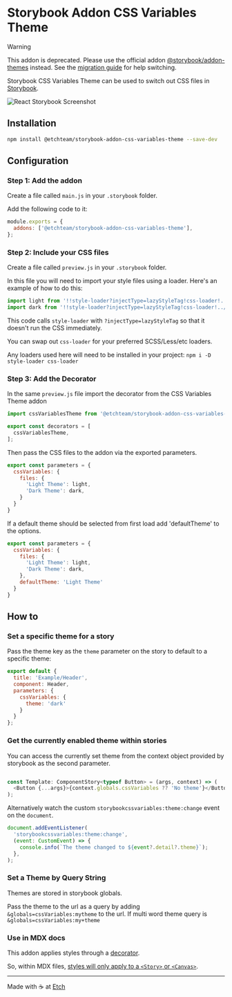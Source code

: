 # Storybook Addon CSS Variables Theme

> [!WARNING]
> This addon is deprecated. Please use the official addon [@storybook/addon-themes](https://storybook.js.org/addons/@storybook/addon-themes) instead. See the [migration guide](./Migration.md) for help switching.

Storybook CSS Variables Theme can be used to switch out CSS files in [Storybook](https://storybook.js.org).

![React Storybook Screenshot](https://raw.githubusercontent.com/etchteam/storybook-addon-css-variables-theme/master/screenshot.gif)

## Installation

```sh
npm install @etchteam/storybook-addon-css-variables-theme --save-dev
```

## Configuration

### Step 1: Add the addon

Create a file called `main.js` in your `.storybook` folder.

Add the following code to it:

```js
module.exports = {
  addons: ['@etchteam/storybook-addon-css-variables-theme'],
};
```

### Step 2: Include your CSS files

Create a file called `preview.js` in your `.storybook` folder.

In this file you will need to import your style files using a loader. Here's an example of how to do this:

```js
import light from '!!style-loader?injectType=lazyStyleTag!css-loader!../src/styles/light.css'
import dark from '!!style-loader?injectType=lazyStyleTag!css-loader!../src/styles/dark.css'
```

This code calls `style-loader` with `?injectType=lazyStyleTag` so that it doesn't run the CSS immediately.

You can swap out `css-loader` for your preferred SCSS/Less/etc loaders.

Any loaders used here will need to be installed in your project: `npm i -D style-loader css-loader`

### Step 3: Add the Decorator

In the same `preview.js` file import the decorator from the CSS Variables Theme addon

```js
import cssVariablesTheme from '@etchteam/storybook-addon-css-variables-theme'

export const decorators = [
  cssVariablesTheme,
];
```

Then pass the CSS files to the addon via the exported parameters.

```js
export const parameters = {
  cssVariables: {
    files: {
      'Light Theme': light,
      'Dark Theme': dark,
    }
  }
}
```

If a default theme should be selected from first load add 'defaultTheme' to the options.

```js
export const parameters = {
  cssVariables: {
    files: {
      'Light Theme': light,
      'Dark Theme': dark,
    },
    defaultTheme: 'Light Theme'
  }
}
```

## How to

### Set a specific theme for a story

Pass the theme key as the `theme` parameter on the story to default to a specific theme:

```js
export default {
  title: 'Example/Header',
  component: Header,
  parameters: {
    cssVariables: {
      theme: 'dark'
    }
  }
};
```

### Get the currently enabled theme within stories

You can access the currently set theme from the context object provided by storybook as the second parameter.

```js

const Template: ComponentStory<typeof Button> = (args, context) => (
  <Button {...args}>{context.globals.cssVariables ?? 'No theme'}</Button>
);

```

Alternatively watch the custom `storybookcssvariables:theme:change` event on the `document`.

```js
document.addEventListener(
  'storybookcssvariables:theme:change',
  (event: CustomEvent) => {
    console.info(`The theme changed to ${event?.detail?.theme}`);
  },
);
```


### Set a Theme by Query String

Themes are stored in storybook globals.

Pass the theme to the url as a query by adding `&globals=cssVariables:mytheme` to the url.
If multi word theme query is `&globals=cssVariables:my+theme`

### Use in MDX docs

This addon applies styles through a [decorator](https://storybook.js.org/docs/addons/addons-api#makedecorator).

So, within MDX files, [styles will only apply to a `<Story>` or `<Canvas>`](https://github.com/storybookjs/storybook/issues/12290#issuecomment-682404317).

---

Made with ☕ at [Etch](https://etch.co)

